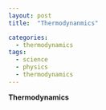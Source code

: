 ```yaml
---
layout: post
title:  "Thermodynanmics"

categories:
  - thermodynamics
tags:
  - science
  - physics
  - thermodynamics
---
```



**Thermodynamics**
